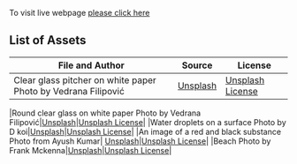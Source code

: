 To visit live webpage [please click here](https://dab367.github.io/webs2025spring/)
## List of Assets

|File and Author|Source|License|
|--|--|--|
|Clear glass pitcher on white paper Photo by Vedrana Filipović|[Unsplash](https://unsplash.com/photos/clear-glass-pitcher-on-white-paper-ohrhLVISJ1o)|[Unsplash License](https://unsplash.com/license)|

|Round clear glass on white paper Photo by Vedrana Filipović|[Unsplash](https://unsplash.com/photos/round-clear-glass-on-white-paper-jxqTaXF5WmY)|[Unsplash License](https://unsplash.com/license)|
|Water droplets on a surface Photo by D koi|[Unsplash](https://unsplash.com/photos/water-droplets-on-a-surface-5nI9N2wNcBU)|[Unsplash License](https://unsplash.com/license)|
|An image of a red and black substance Photo from Ayush Kumar| [Unsplash](https://unsplash.com/photos/an-image-of-a-red-and-black-substance-9Njoam3Vesc)|[Unsplash License](https://unsplash.com/license)|
|Beach Photo by Frank Mckenna|[Unsplash](https://unsplash.com/photos/five-birds-flying-on-the-sea-OD9EOzfSOh0)|[Unsplash License](https://unsplash.com/license)|
